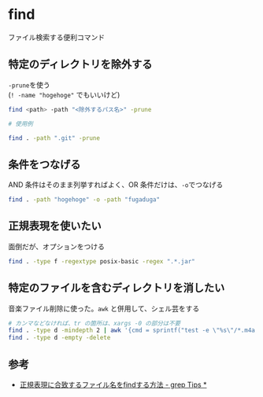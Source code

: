 # find

ファイル検索する便利コマンド

## 特定のディレクトリを除外する

`-prune`を使う  
(`! -name "hogehoge"` でもいいけど)

```bash
find <path> -path "<除外するパス名>" -prune

# 使用例

find . -path ".git" -prune
```

## 条件をつなげる

AND 条件はそのまま列挙すればよく、OR 条件だけは、`-o`でつなげる

```bash
find . -path "hogehoge" -o -path "fugaduga"
```

## 正規表現を使いたい

面倒だが、オプションをつける

```bash
find . -type f -regextype posix-basic -regex ".*.jar"
```

## 特定のファイルを含むディレクトリを消したい

音楽ファイル削除に使った。`awk` と併用して、シェル芸をする

```bash
# カンマなどなければ、tr の箇所は、xargs -0 の部分は不要
find . -type d -mindepth 2 | awk '{cmd = sprintf("test -e \"%s\"/*.m4a 2>/dev/null", $0);r = system(cmd);if(r == 1) print $0}' | tr '\n' '\0' | xargs -0 -I{} rm -rf {}
find . -type d -empty -delete
```

## 参考

- [正規表現に合致するファイル名をfindする方法 - grep Tips *](https://www.greptips.com/posts/301/)
